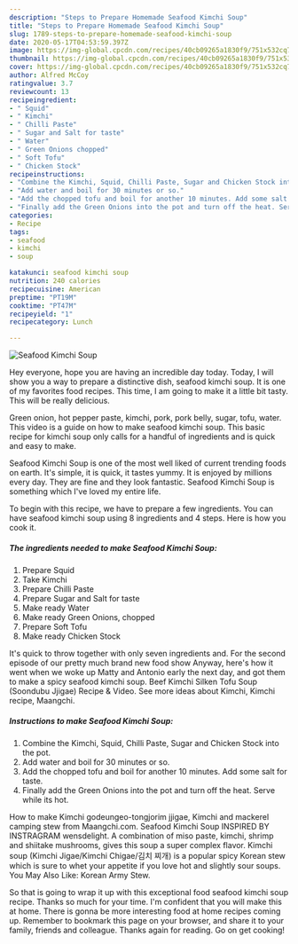 ```yaml
---
description: "Steps to Prepare Homemade Seafood Kimchi Soup"
title: "Steps to Prepare Homemade Seafood Kimchi Soup"
slug: 1789-steps-to-prepare-homemade-seafood-kimchi-soup
date: 2020-05-17T04:53:59.397Z
image: https://img-global.cpcdn.com/recipes/40cb09265a1830f9/751x532cq70/seafood-kimchi-soup-recipe-main-photo.jpg
thumbnail: https://img-global.cpcdn.com/recipes/40cb09265a1830f9/751x532cq70/seafood-kimchi-soup-recipe-main-photo.jpg
cover: https://img-global.cpcdn.com/recipes/40cb09265a1830f9/751x532cq70/seafood-kimchi-soup-recipe-main-photo.jpg
author: Alfred McCoy
ratingvalue: 3.7
reviewcount: 13
recipeingredient:
- " Squid"
- " Kimchi"
- " Chilli Paste"
- " Sugar and Salt for taste"
- " Water"
- " Green Onions chopped"
- " Soft Tofu"
- " Chicken Stock"
recipeinstructions:
- "Combine the Kimchi, Squid, Chilli Paste, Sugar and Chicken Stock into the pot."
- "Add water and boil for 30 minutes or so."
- "Add the chopped tofu and boil for another 10 minutes. Add some salt for taste."
- "Finally add the Green Onions into the pot and turn off the heat. Serve while its hot."
categories:
- Recipe
tags:
- seafood
- kimchi
- soup

katakunci: seafood kimchi soup 
nutrition: 240 calories
recipecuisine: American
preptime: "PT19M"
cooktime: "PT47M"
recipeyield: "1"
recipecategory: Lunch

---
```



![Seafood Kimchi Soup](https://img-global.cpcdn.com/recipes/40cb09265a1830f9/751x532cq70/seafood-kimchi-soup-recipe-main-photo.jpg)

Hey everyone, hope you are having an incredible day today. Today, I will show you a way to prepare a distinctive dish, seafood kimchi soup. It is one of my favorites food recipes. This time, I am going to make it a little bit tasty. This will be really delicious.

Green onion, hot pepper paste, kimchi, pork, pork belly, sugar, tofu, water. This video is a guide on how to make seafood kimchi soup. This basic recipe for kimchi soup only calls for a handful of ingredients and is quick and easy to make.

Seafood Kimchi Soup is one of the most well liked of current trending foods on earth. It's simple, it is quick, it tastes yummy. It is enjoyed by millions every day. They are fine and they look fantastic. Seafood Kimchi Soup is something which I've loved my entire life.


To begin with this recipe, we have to prepare a few ingredients. You can have seafood kimchi soup using 8 ingredients and 4 steps. Here is how you cook it.

<!--inarticleads1-->

##### The ingredients needed to make Seafood Kimchi Soup:

1. Prepare  Squid
1. Take  Kimchi
1. Prepare  Chilli Paste
1. Prepare  Sugar and Salt for taste
1. Make ready  Water
1. Make ready  Green Onions, chopped
1. Prepare  Soft Tofu
1. Make ready  Chicken Stock


It&#39;s quick to throw together with only seven ingredients and. For the second episode of our pretty much brand new food show Anyway, here&#39;s how it went when we woke up Matty and Antonio early the next day, and got them to make a spicy seafood kimchi soup. Beef Kimchi Silken Tofu Soup (Soondubu Jjigae) Recipe &amp; Video. See more ideas about Kimchi, Kimchi recipe, Maangchi. 

<!--inarticleads2-->

##### Instructions to make Seafood Kimchi Soup:

1. Combine the Kimchi, Squid, Chilli Paste, Sugar and Chicken Stock into the pot.
1. Add water and boil for 30 minutes or so.
1. Add the chopped tofu and boil for another 10 minutes. Add some salt for taste.
1. Finally add the Green Onions into the pot and turn off the heat. Serve while its hot.


How to make Kimchi godeungeo-tongjorim jjigae, Kimchi and mackerel camping stew from Maangchi.com. Seafood Kimchi Soup INSPIRED BY INSTRAGRAM wensdelight. A combination of miso paste, kimchi, shrimp and shiitake mushrooms, gives this soup a super complex flavor. Kimchi soup (Kimchi Jigae/Kimchi Chigae/김치 찌개) is a popular spicy Korean stew which is sure to whet your appetite if you love hot and slightly sour soups. You May Also Like: Korean Army Stew. 

So that is going to wrap it up with this exceptional food seafood kimchi soup recipe. Thanks so much for your time. I'm confident that you will make this at home. There is gonna be more interesting food at home recipes coming up. Remember to bookmark this page on your browser, and share it to your family, friends and colleague. Thanks again for reading. Go on get cooking!
